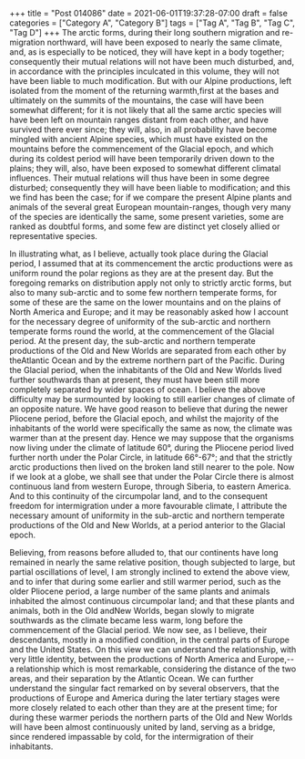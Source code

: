 +++
title = "Post 014086"
date = 2021-06-01T19:37:28-07:00
draft = false
categories = ["Category A", "Category B"]
tags = ["Tag A", "Tag B", "Tag C", "Tag D"]
+++
The arctic forms, during their long southern migration and re-migration northward, will have been exposed to nearly the same climate, and, as is especially to be noticed, they will have kept in a body together; consequently their mutual relations will not have been much disturbed, and, in accordance with the principles inculcated in this volume, they will not have been liable to much modification. But with our Alpine productions, left isolated from the moment of the returning warmth,first at the bases and ultimately on the summits of the mountains, the case will have been somewhat different; for it is not likely that all the same arctic species will have been left on mountain ranges distant from each other, and have survived there ever since; they will, also, in all probability have become mingled with ancient Alpine species, which must have existed on the mountains before the commencement of the Glacial epoch, and which during its coldest period will have been temporarily driven down to the plains; they will, also, have been exposed to somewhat different climatal influences. Their mutual relations will thus have been in some degree disturbed; consequently they will have been liable to modification; and this we find has been the case; for if we compare the present Alpine plants and animals of the several great European mountain-ranges, though very many of the species are identically the same, some present varieties, some are ranked as doubtful forms, and some few are distinct yet closely allied or representative species.

In illustrating what, as I believe, actually took place during the Glacial period, I assumed that at its commencement the arctic productions were as uniform round the polar regions as they are at the present day. But the foregoing remarks on distribution apply not only to strictly arctic forms, but also to many sub-arctic and to some few northern temperate forms, for some of these are the same on the lower mountains and on the plains of North America and Europe; and it may be reasonably asked how I account for the necessary degree of uniformity of the sub-arctic and northern temperate forms round the world, at the commencement of the Glacial period. At the present day, the sub-arctic and northern temperate productions of the Old and New Worlds are separated from each other by theAtlantic Ocean and by the extreme northern part of the Pacific. During the Glacial period, when the inhabitants of the Old and New Worlds lived further southwards than at present, they must have been still more completely separated by wider spaces of ocean. I believe the above difficulty may be surmounted by looking to still earlier changes of climate of an opposite nature. We have good reason to believe that during the newer Pliocene period, before the Glacial epoch, and whilst the majority of the inhabitants of the world were specifically the same as now, the climate was warmer than at the present day. Hence we may suppose that the organisms now living under the climate of latitude 60°, during the Pliocene period lived further north under the Polar Circle, in latitude 66°-67°; and that the strictly arctic productions then lived on the broken land still nearer to the pole. Now if we look at a globe, we shall see that under the Polar Circle there is almost continuous land from western Europe, through Siberia, to eastern America. And to this continuity of the circumpolar land, and to the consequent freedom for intermigration under a more favourable climate, I attribute the necessary amount of uniformity in the sub-arctic and northern temperate productions of the Old and New Worlds, at a period anterior to the Glacial epoch.

Believing, from reasons before alluded to, that our continents have long remained in nearly the same relative position, though subjected to large, but partial oscillations of level, I am strongly inclined to extend the above view, and to infer that during some earlier and still warmer period, such as the older Pliocene period, a large number of the same plants and animals inhabited the almost continuous circumpolar land; and that these plants and animals, both in the Old andNew Worlds, began slowly to migrate southwards as the climate became less warm, long before the commencement of the Glacial period. We now see, as I believe, their descendants, mostly in a modified condition, in the central parts of Europe and the United States. On this view we can understand the relationship, with very little identity, between the productions of North America and Europe,--a relationship which is most remarkable, considering the distance of the two areas, and their separation by the Atlantic Ocean. We can further understand the singular fact remarked on by several observers, that the productions of Europe and America during the later tertiary stages were more closely related to each other than they are at the present time; for during these warmer periods the northern parts of the Old and New Worlds will have been almost continuously united by land, serving as a bridge, since rendered impassable by cold, for the intermigration of their inhabitants.
